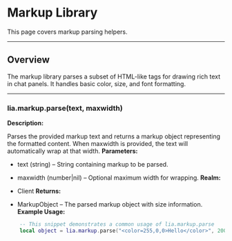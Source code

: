 # Markup Library

This page covers markup parsing helpers.

---

## Overview

The markup library parses a subset of HTML-like tags for drawing rich text in chat panels. It handles basic color, size, and font formatting.

---

### lia.markup.parse(text, maxwidth)

    
**Description:**

Parses the provided markup text and returns a markup object representing
the formatted content. When maxwidth is provided, the text will
automatically wrap at that width.
**Parameters:**

* text (string) – String containing markup to be parsed.
* maxwidth (number|nil) – Optional maximum width for wrapping.
**Realm:**

* Client
**Returns:**

* MarkupObject – The parsed markup object with size information.
**Example Usage:**

```lua
    -- This snippet demonstrates a common usage of lia.markup.parse
    local object = lia.markup.parse("<color=255,0,0>Hello</color>", 200)
```
